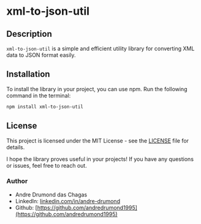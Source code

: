 # xml-to-json-util

## Description

`xml-to-json-util` is a simple and efficient utility library for converting XML data to JSON format easily. 

## Installation

To install the library in your project, you can use npm. Run the following command in the terminal:

```bash
npm install xml-to-json-util
```


## License 

This project is licensed under the MIT License - see the [LICENSE](LICENSE) file for details.

I hope the library proves useful in your projects! If you have any questions or issues, feel free to reach out.

### Author
- Andre Drumond das Chagas
- LinkedIn: [linkedin.com/in/andre-drumond](https://br.linkedin.com/in/andre-drumond)
- Github: [https://github.com/andredrumond1995](https://github.com/andredrumond1995)
